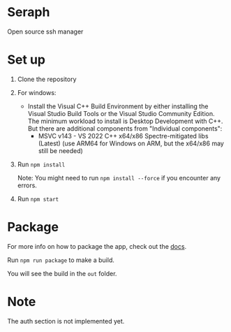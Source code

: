 # Seraph

Open source ssh manager

# Set up

1. Clone the repository
2. For windows:
   - Install the Visual C++ Build Environment by either installing the Visual Studio Build Tools or the Visual Studio Community Edition. The minimum workload to install is Desktop Development with C++. But there are additional components from "Individual components":
      - MSVC v143 - VS 2022 C++ x64/x86 Spectre-mitigated libs (Latest) (use ARM64 for Windows on ARM, but the x64/x86 may still be needed)
4. Run `npm install`

   Note: You might need to run `npm install --force` if you encounter any errors.

5. Run `npm start`

# Package

For more info on how to package the app, check out the [docs](https://www.electronforge.io/core-concepts/build-lifecycle).

Run `npm run package` to make a build.

You will see the build in the `out` folder.

# Note

The auth section is not implemented yet.
